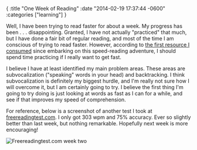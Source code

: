 {
    :title "One Week of Reading"
    :date "2014-02-19 17:37:44 -0600"
    :categories ["learning"]
}

Well, I have been trying to read faster for about a week. My progress has been . . . disappointing. Granted, I have not actually "practiced" that much, but I have done a fair bit of regular reading, and most of the time I am conscious of trying to read faster. However, according to [the first resource I consumed](http://www.youtube.com/playlist?list=PL61FFA3231514D518) since embarking on this speed-reading adventure, I should spend time practicing if I really want to get fast.

I believe I have at least identified my main problem areas. These areas are subvocalization ("speaking" words in your head) and backtracking. I think subvocalization is definitely my biggest hurdle, and I'm really not sure how I will overcome it, but I am certainly going to try. I believe the first thing I'm going to try doing is just looking at words as fast as I can for a while, and see if that improves my speed of comprehension.

For reference, below is a screenshot of another test I took at [freereadingtest.com](http://www.freereadingtest.com/free-reading-test.html). I only got 303 wpm and 75% accuracy. Ever so slightly better than last week, but nothing remarkable. Hopefully next week is more encouraging!

![Freereadingtest.com week two](/images/freereadingtest.com.week-two.png "Freereadingtest.com week two")
